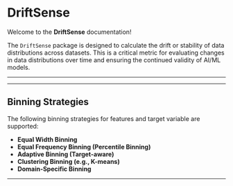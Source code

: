 # DriftSense

Welcome to the **DriftSense** documentation!

The `DriftSense` package is designed to calculate the drift or stability of data distributions across datasets. This is a critical metric for evaluating changes in data distributions over time and ensuring the continued validity of AI/ML models.

---


---

## Binning Strategies

The following binning strategies for features and target variable are supported:

- **Equal Width Binning**
- **Equal Frequency Binning (Percentile Binning)**
- **Adaptive Binning (Target-aware)**
- **Clustering Binning (e.g., K-means)**
- **Domain-Specific Binning**

---